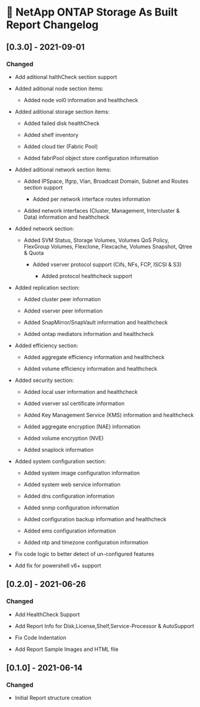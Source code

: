 # :arrows_counterclockwise: NetApp ONTAP Storage As Built Report Changelog
## [0.3.0] - 2021-09-01

### Changed

- Add aditional halthCheck section support

- Added aditional node section items:

  - Added node vol0 information and healthcheck

- Added aditional storage section items:

  - Added failed disk healthCheck

  - Added shelf inventory

  - Added cloud tier (Fabric Pool)

  - Added fabriPool object store configuration information

- Added aditional network section items:

  - Added IPSpace, Ifgrp, Vlan, Broadcast Domain, Subnet and Routes section support

    - Added per network interface routes information

  - Added network interfaces (Cluster, Management, Intercluster & Data) information and healthcheck

- Added network section:

  - Added SVM Status, Storage Volumes, Volumes QoS Policy, FlexGroup Volumes, Flexclone, Flexcache, Volumes Snapshot, Qtree & Quota

    - Added vserver protocol support (Cifs, NFs, FCP, ISCSI & S3)

      - Added protocol healthcheck support

- Added replication section:

  - Added cluster peer information

  - Added vserver peer information

  - Added SnapMirror/SnapVault information and healthcheck

  - Added ontap mediators information and healthcheck

- Added efficiency section:

  - Added aggregate efficiency information and healthcheck

  - Added volume efficiency information and healthcheck

- Added security section:

  - Added local user information and healthcheck

  - Added vserver ssl certificate information

  - Added Key Management Service (KMS) information and healthcheck

  - Added aggregate encryption (NAE) information

  - Added volume encryption (NVE)

  - Added snaplock information

- Added system configuration section:

  - Added system image configuration information

  - Added system web service information

  - Added dns configuration information

  - Added snmp configuration information

  - Added configuration backup information and healthcheck

  - Added ems configuration information

  - Added ntp and timezone configuration information

- Fix code logic to better detect of un-configured features

- Add fix for powershell v6+ support

## [0.2.0] - 2021-06-26

### Changed

- Add HealthCheck Support

- Add Report Info for Disk,License,Shelf,Service-Processor & AutoSupport

- Fix Code Indentation

- Add Report Sample Images and HTML file

## [0.1.0] - 2021-06-14

### Changed

- Initial Report structure creation
